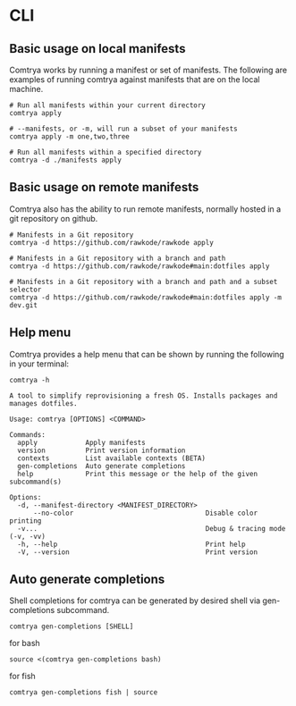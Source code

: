 # CLI

## Basic usage on local manifests

Comtrya works by running a manifest or set of manifests. The following are examples of running comtrya against manifests that are on the local machine.

```
# Run all manifests within your current directory
comtrya apply

# --manifests, or -m, will run a subset of your manifests
comtrya apply -m one,two,three

# Run all manifests within a specified directory
comtrya -d ./manifests apply
```

## Basic usage on remote manifests

Comtrya also has the ability to run remote manifests, normally hosted in a git repository on github.

```
# Manifests in a Git repository
comtrya -d https://github.com/rawkode/rawkode apply

# Manifests in a Git repository with a branch and path
comtrya -d https://github.com/rawkode/rawkode#main:dotfiles apply

# Manifests in a Git repository with a branch and path and a subset selector
comtrya -d https://github.com/rawkode/rawkode#main:dotfiles apply -m dev.git
```

## Help menu

Comtrya provides a help menu that can be shown by running the following in your terminal:

```
comtrya -h
```

```
A tool to simplify reprovisioning a fresh OS. Installs packages and manages dotfiles.

Usage: comtrya [OPTIONS] <COMMAND>

Commands:
  apply            Apply manifests
  version          Print version information
  contexts         List available contexts (BETA)
  gen-completions  Auto generate completions
  help             Print this message or the help of the given subcommand(s)

Options:
  -d, --manifest-directory <MANIFEST_DIRECTORY>
      --no-color                                 Disable color printing
  -v...                                          Debug & tracing mode (-v, -vv)
  -h, --help                                     Print help
  -V, --version                                  Print version
```

## Auto generate completions

Shell completions for comtrya can be generated by desired shell via gen-completions subcommand.

```
comtrya gen-completions [SHELL]
```

for bash
```
source <(comtrya gen-completions bash)
```

for fish
```
comtrya gen-completions fish | source
```
